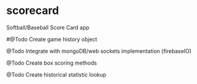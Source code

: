 scorecard
=========

Softball/Baseball Score Card app

#@Todo
Create game history object

@Todo
Integrate with mongoDB/web sockets implementation (firebaseIO)

@Todo
Create box scoring methods

@Todo
Create historical statistic lookup
